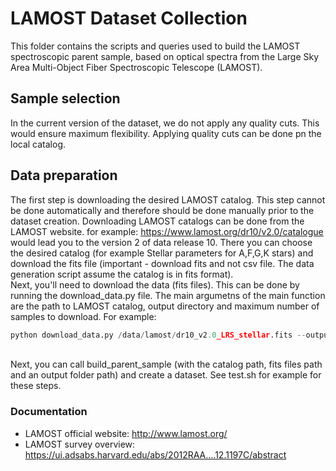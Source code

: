 # LAMOST Dataset Collection

This folder contains the scripts and queries used to build the LAMOST spectroscopic parent sample, based on optical spectra from the Large Sky Area Multi-Object Fiber Spectroscopic Telescope (LAMOST).

## Sample selection

In the current version of the dataset, we do not apply any quality cuts. This would ensure maximum flexibility. Applying quality cuts can be done pn the local catalog.

## Data preparation
The first step is downloading the desired LAMOST catalog. This step cannot be done automatically and therefore should be done manually prior to the dataset creation. Downloading LAMOST catalogs can be done from the LAMOST website. for example:
https://www.lamost.org/dr10/v2.0/catalogue would lead you to the version 2 of data release 10. There you can choose the desired catalog (for example Stellar parameters for A,F,G,K stars) and download the fits file (important - download fits and not csv file. The data generation script assume the catalog is in fits format).
<br>
Next, you'll need to download the data (fits files). This can be done by running the download_data.py file. The 
main argumetns of the main function are the path to LAMOST catalog, output directory and maximum number of samples to download. For example:
<br>
```python
python download_data.py /data/lamost/dr10_v2.0_LRS_stellar.fits --output ./fits --max_iteration 2000
```
<br>
Next, you can call build_parent_sample (with the catalog path, fits files path and an output folder path) and create a dataset. See test.sh for example for these steps.


### Documentation

- LAMOST official website: http://www.lamost.org/
- LAMOST survey overview: https://ui.adsabs.harvard.edu/abs/2012RAA....12.1197C/abstract